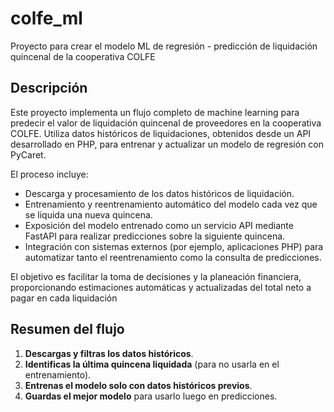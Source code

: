 # colfe_ml
Proyecto para crear el modelo ML de regresión - predicción de liquidación quincenal de la cooperativa COLFE

## Descripción

Este proyecto implementa un flujo completo de machine learning para predecir el valor de liquidación quincenal de proveedores en la cooperativa COLFE. Utiliza datos históricos de liquidaciones, obtenidos desde un API desarrollado en PHP, para entrenar y actualizar un modelo de regresión con PyCaret.

El proceso incluye:
- Descarga y procesamiento de los datos históricos de liquidación.
- Entrenamiento y reentrenamiento automático del modelo cada vez que se liquida una nueva quincena.
- Exposición del modelo entrenado como un servicio API mediante FastAPI para realizar predicciones sobre la siguiente quincena.
- Integración con sistemas externos (por ejemplo, aplicaciones PHP) para automatizar tanto el reentrenamiento como la consulta de predicciones.

El objetivo es facilitar la toma de decisiones y la planeación financiera, proporcionando estimaciones automáticas y actualizadas del total neto a pagar en cada liquidación

## **Resumen del flujo**

1. **Descargas y filtras los datos históricos**.
2. **Identificas la última quincena liquidada** (para no usarla en el entrenamiento).
3. **Entrenas el modelo solo con datos históricos previos**.
4. **Guardas el mejor modelo** para usarlo luego en predicciones.